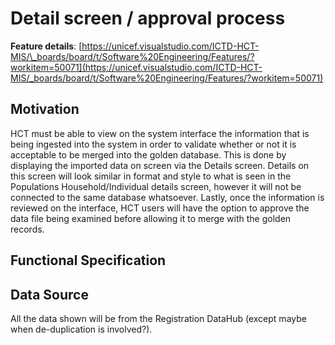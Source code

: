 # Detail screen / approval process

**Feature details**: [https://unicef.visualstudio.com/ICTD-HCT-MIS/\_boards/board/t/Software%20Engineering/Features/?workitem=50071](https://unicef.visualstudio.com/ICTD-HCT-MIS/_boards/board/t/Software%20Engineering/Features/?workitem=50071)

## Motivation

HCT must be able to view on the system interface the information that is being ingested into the system in order to validate whether or not it is acceptable to be merged into the golden database. This is done by displaying the imported data on screen via the Details screen. Details on this screen will look similar in format and style to what is seen in the Populations Household/Individual details screen, however it will not be connected to the same database whatsoever. Lastly, once the information is reviewed on the interface, HCT users will have the option to approve the data file being examined before allowing it to merge with the golden records.

## Functional Specification





## Data Source

All the data shown will be from the Registration DataHub \(except maybe when de-duplication is involved?\).





